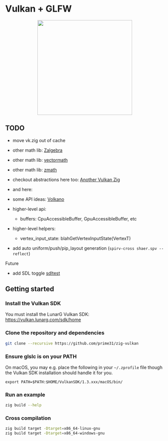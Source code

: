 # Vulkan + GLFW

<p align="center"><img height="300" src="https://developer.nvidia.com/sites/default/files/akamai/Vulcan-1-3.png" /></p>

## TODO
- move vk.zig out of cache
- other math lib: [Zalgebra](https://github.com/kooparse/zalgebra)
- other math lib: [vectormath](https://github.com/michal-z/zig-gamedev/blob/main/libs/common/src/vectormath.zig)
- other math lib: [zmath](https://github.com/michal-z/zig-gamedev/tree/main/libs/zmath)

- checkout abstractions here too: [Another Vulkan Zig](https://github.com/maxxnino/another-vulkan-zig)
- and here: [](https://github.com/GPUOpen-LibrariesAndSDKs/V-EZ)
- some API ideas: [Volkano](https://github.com/vulkano-rs/vulkano)
- higher-level api:
    - buffers: CpuAccessibleBuffer, GpuAccessibleBuffer, etc

- higher-level helpers:
    - vertex_input_state: blahGetVertexInputState(VertexT)

- add auto uniform/push/pip_layout generation (`spirv-cross shaer.spv --reflect`)


Future
- add SDL toggle [sdltest](https://github.com/SpexGuy/sdltest)


## Getting started

### Install the Vulkan SDK

You must install the LunarG Vulkan SDK: https://vulkan.lunarg.com/sdk/home

### Clone the repository and dependencies

```sh
git clone --recursive https://github.com/prime31/zig-vulkan
```

### Ensure glslc is on your PATH

On macOS, you may e.g. place the following in your `~/.zprofile` file though the Vulkan SDK installation should handle it for you.
```
export PATH=$PATH:$HOME/VulkanSDK/1.3.xxx/macOS/bin/
```

### Run an example
```sh
zig build --help
```

### Cross compilation
```sh
zig build target -Dtarget=x86_64-linux-gnu
zig build target -Dtarget=x86_64-windows-gnu
```
